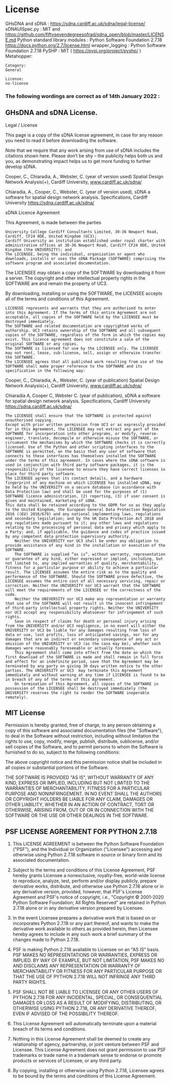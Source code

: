 # License

GHsDNA and sDNA : https://sdna.cardiff.ac.uk/sdna/legal-license/ 
sDNAUISpec.py : MIT and  https://github.com/fiftysevendegreesofrad/sdna_open/blob/master/LICENSE.md
Python standard library modules : Python Software Foundation 2.7.18 https://docs.python.org/2.7/license.html
wrapper_logging : Python Software Foundation 2.7.18
PySHP : MIT  ( https://pypi.org/project/pyshp/ )
Metahopper: 

    Category:
    General

    License:
    no-license

### The following wordings are correct as of 14th January 2022 :

## GHsDNA and sDNA License.

Legal / License

This page is a copy of the sDNA license agreement, in case for any reason you need to read it before downloading the software.

Note that we require that any work arising from use of sDNA includes the citations shown here.  Please don’t be shy – the publicity helps both us and you, as demonstrating impact helps us to get more funding to further develop sDNA.

Cooper, C., Chiaradia, A., Webster, C. (year of version used) Spatial Design Network Analysis(+), Cardiff University, www.cardiff.ac.uk/sdna/

Chiaradia, A., Cooper, C., Webster, C. (year of version used), sDNA a software for spatial design network analysis. Specifications, Cardiff University https://sdna.cardiff.ac.uk/sdna/

sDNA Licence Agreement

This Agreement, is made between the parties

    University College Cardiff Consultants Limited, 30-36 Newport Road, Cardiff, CF24 0DE, United Kingdom (UC3);
    Cardiff University an institution established under royal charter with administrative offices at 30-36 Newport Road, Cardiff CF24 0DE, United Kingdom (the UNIVERSITY); and
    The LICENSEE, being the individual, organization or agent who downloads, installs or uses the sDNA Package (SOFTWARE) comprising the software program and associated documentation.

The LICENSEE may obtain a copy of the SOFTWARE by downloading it from a server. The copyright and other intellectual property rights in the SOFTWARE are and remain the property of UC3.

By downloading, installing or using the SOFTWARE, the LICENSEE accepts all of the terms and conditions of this Agreement.

    LICENSEE represents and warrants that they are authorised to enter into this Agreement. If the terms of this entire Agreement are not acceptable, all copies of the SOFTWARE held by the LICENSEE must be destroyed immediately.
    The SOFTWARE and related documentation are copyrighted works of authorship. UC3 retains ownership of the SOFTWARE and all subsequent copies of the SOFTWARE, regardless of the form in which the copies may exist. This licence agreement does not constitute a sale of the original SOFTWARE or any copies.
    The SOFTWARE is licensed for use by the LICENSEE only. The LICENSEE may not rent, lease, sub-license, sell, assign or otherwise transfer the SOFTWARE.
    The LICENSEE agrees that all published work resulting from use of the SOFTWARE shall make proper reference to the SOFTWARE and its specification in the following way:

Cooper, C., Chiaradia, A., Webster, C. (year of publication) Spatial Design Network Analysis(+), Cardiff University, www.cardiff.ac.uk/sdna/

Chiaradia A, Cooper C, Webster C. (year of publication), sDNA a software for spatial design network analysis. Specifications, Cardiff University https://sdna.cardiff.ac.uk/sdna/

    The LICENSEE shall ensure that the SOFTWARE is protected against unauthorised copying.
    Except with prior written permission from UC3 or as expressly provided for in this Agreement, the LICENSEE may not extract any part of the SOFTWARE for incorporation into other programs, or modify, reverse-engineer, translate, decompile or otherwise misuse the SOFTWARE, or circumvent the mechanisms by which the SOFTWARE checks it is correctly licensed. Use of the Python and other scripting interfaces to the SOFTWARE is permitted, on the basis that any user of software that connects to these interfaces has themselves installed the SOFTWARE under the terms of this agreement. In cases where the sDNA software is used in conjunction with third party software packages, it is the responsibility of the licensee to ensure they have correct licenses in place for third party software.
    The LICENSEE agrees that its contact details, and a hardware fingerprint of any machine on which LICENSEE has installed sDNA, may be held by the UNIVERSITY on a secure database (in accordance with Data Protection law) and shall be used for the purposes of (1) SOFTWARE licence administration, (2) reporting, (3) if user consent is given and maintained, marketing of sDNA.
    This data shall be retained according to the GDPR for so as they apply to the United Kingdom, the European General Data Protection Regulation 2016 ((EU) 2016/679) and any national implementing laws, regulations and secondary legislation; and by the UK Data Protection Act 2018 and any regulations made pursuant to it; any other laws and regulations relating to the processing of personal data and privacy which apply to a Party; and, if applicable, the guidance and codes of practice issued by any competent data protection supervisory authority.
        Neither the UNIVERSITY nor UC3 shall be under any obligation to provide assistance of any kind in the installation or execution of the SOFTWARE.
        The SOFTWARE is supplied “as is”, without warranty, representation or guarantee of any kind, either expressed or implied, including, but not limited to, any implied warranties of quality, merchantability, fitness for a particular purpose or ability to achieve a particular result. The LICENSEE assumes the entire risk as to the quality and performance of the SOFTWARE. Should the SOFTWARE prove defective, the LICENSEE assumes the entire cost of all necessary servicing, repair or correction. Neither the UNIVERSITY nor UC3 warrant that the SOFTWARE will meet the requirements of the LICENSEE or the correctness of the code.
        Neither the UNIVERSITY nor UC3 make any representation or warranty that use of the SOFTWARE will not result in the innocent infringement of third-party intellectual property rights. Neither the UNIVERSITY nor UC3 accept any responsibility whatsoever for infringement of such rights.
        Save in respect of claims for death or personal injury arising from the UNIVERSITY and/or UC3 negligence, in no event will either the UNIVERSITY or UC3 be liable for any damages resulting from loss of data or use, lost profits, loss of anticipated savings, nor for any damages that are an indirect or secondary consequence of any act or omission of the UNIVERSITY or UC3 (as the case may be), whether such damages were reasonably foreseeable or actually foreseen.
        This Agreement shall come into effect from the date on which the first download of the SOFTWARE is made and shall remain in full force and effect for an indefinite period, save that the Agreement may be terminated by any party on giving 30 days written notice to the other parties. The UNIVERSITY or UC3  may terminate this Agreement immediately and without warning at any time if LICENSEE is found to be in breach of any of the terms of this Agreement.
        On termination of this Agreement, all copies of the SOFTWARE in possession of the LICENSEE shall be destroyed immediately (the UNIVERSITY reserves the right to render the SOFTWARE inoperable remotely).


## MIT License

Permission is hereby granted, free of charge, to any person obtaining a copy of this software and associated documentation files (the "Software"), to deal in the Software without restriction, including without limitation the rights to use, copy, modify, merge, publish, distribute, sublicense, and/or sell copies of the Software, and to permit persons to whom the Software is furnished to do so, subject to the following conditions:

The above copyright notice and this permission notice shall be included in all copies or substantial portions of the Software.

THE SOFTWARE IS PROVIDED "AS IS", WITHOUT WARRANTY OF ANY KIND, EXPRESS OR IMPLIED, INCLUDING BUT NOT LIMITED TO THE WARRANTIES OF MERCHANTABILITY, FITNESS FOR A PARTICULAR PURPOSE AND NONINFRINGEMENT. IN NO EVENT SHALL THE AUTHORS OR COPYRIGHT HOLDERS BE LIABLE FOR ANY CLAIM, DAMAGES OR OTHER LIABILITY, WHETHER IN AN ACTION OF CONTRACT, TORT OR OTHERWISE, ARISING FROM, OUT OF OR IN CONNECTION WITH THE SOFTWARE OR THE USE OR OTHER DEALINGS IN THE SOFTWARE.



## PSF LICENSE AGREEMENT FOR PYTHON 2.7.18

1. This LICENSE AGREEMENT is between the Python Software Foundation ("PSF"), and
   the Individual or Organization ("Licensee") accessing and otherwise using Python
   2.7.18 software in source or binary form and its associated documentation.

2. Subject to the terms and conditions of this License Agreement, PSF hereby
   grants Licensee a nonexclusive, royalty-free, world-wide license to reproduce,
   analyze, test, perform and/or display publicly, prepare derivative works,
   distribute, and otherwise use Python 2.7.18 alone or in any derivative
   version, provided, however, that PSF's License Agreement and PSF's notice of
   copyright, i.e., "Copyright © 2001-2020 Python Software Foundation; All Rights
   Reserved" are retained in Python 2.7.18 alone or in any derivative version
   prepared by Licensee.

3. In the event Licensee prepares a derivative work that is based on or
   incorporates Python 2.7.18 or any part thereof, and wants to make the
   derivative work available to others as provided herein, then Licensee hereby
   agrees to include in any such work a brief summary of the changes made to Python
   2.7.18.

4. PSF is making Python 2.7.18 available to Licensee on an "AS IS" basis.
   PSF MAKES NO REPRESENTATIONS OR WARRANTIES, EXPRESS OR IMPLIED.  BY WAY OF
   EXAMPLE, BUT NOT LIMITATION, PSF MAKES NO AND DISCLAIMS ANY REPRESENTATION OR
   WARRANTY OF MERCHANTABILITY OR FITNESS FOR ANY PARTICULAR PURPOSE OR THAT THE
   USE OF PYTHON 2.7.18 WILL NOT INFRINGE ANY THIRD PARTY RIGHTS.

5. PSF SHALL NOT BE LIABLE TO LICENSEE OR ANY OTHER USERS OF PYTHON 2.7.18
   FOR ANY INCIDENTAL, SPECIAL, OR CONSEQUENTIAL DAMAGES OR LOSS AS A RESULT OF
   MODIFYING, DISTRIBUTING, OR OTHERWISE USING PYTHON 2.7.18, OR ANY DERIVATIVE
   THEREOF, EVEN IF ADVISED OF THE POSSIBILITY THEREOF.

6. This License Agreement will automatically terminate upon a material breach of
   its terms and conditions.

7. Nothing in this License Agreement shall be deemed to create any relationship
   of agency, partnership, or joint venture between PSF and Licensee.  This License
   Agreement does not grant permission to use PSF trademarks or trade name in a
   trademark sense to endorse or promote products or services of Licensee, or any
   third party.

8. By copying, installing or otherwise using Python 2.7.18, Licensee agrees
   to be bound by the terms and conditions of this License Agreement.

